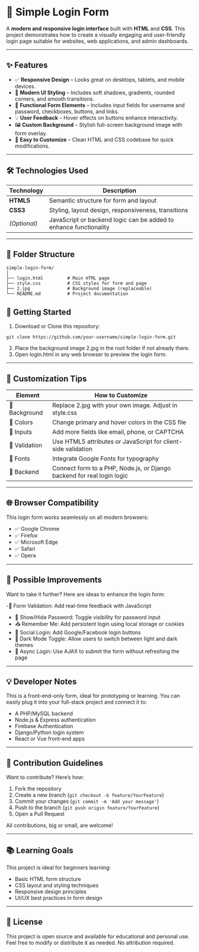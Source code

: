 # 🔐 Simple Login Form

A **modern and responsive login interface** built with **HTML** and **CSS**. This project demonstrates how to create a visually engaging and user-friendly login page suitable for websites, web applications, and admin dashboards.

---

## ✨ Features
- ✅ **Responsive Design** – Looks great on desktops, tablets, and mobile devices.
- 🎨 **Modern UI Styling** – Includes soft shadows, gradients, rounded corners, and smooth transitions.
- 🔐 **Functional Form Elements** – Includes input fields for username and password, checkboxes, buttons, and links.
- 💡 **User Feedback** – Hover effects on buttons enhance interactivity.
- 🖼️ **Custom Background** – Stylish full-screen background image with form overlay.
- 🧩 **Easy to Customize** – Clean HTML and CSS codebase for quick modifications.

---

## 🛠️ Technologies Used

| Technology | Description |
|------------|-------------|
| **HTML5** | Semantic structure for form and layout |
| **CSS3** | Styling, layout design, responsiveness, transitions |
| *(Optional)* | JavaScript or backend logic can be added to enhance functionality |

---

## 📁 Folder Structure

```
simple-login-form/
│
├── login.html         # Main HTML page
├── style.css          # CSS styles for form and page
├── 2.jpg              # Background image (replaceable)
└── README.md          # Project documentation
```

## 🚀 Getting Started

1. Download or Clone this repository:
```
git clone https://github.com/your-username/simple-login-form.git
```
2. Place the background image 2.jpg in the root folder if not already there.
3. Open login.html in any web browser to preview the login form.

---

## 🧩 Customization Tips

| Element |	How to Customize |
| ---------|-------------------
| 🔁 Background |	Replace 2.jpg with your own image. Adjust in style.css
| 🎨 Colors |	Change primary and hover colors in the CSS file
| 🧪 Inputs |	Add more fields like email, phone, or CAPTCHA
| 🧠 Validation |	Use HTML5 attributes or JavaScript for client-side validation
| 💬 Fonts	| Integrate Google Fonts for typography
| 🔐 Backend |	Connect form to a PHP, Node.js, or Django backend for real login logic

---

## 🌐 Browser Compatibility
This login form works seamlessly on all modern browsers:

- ✅ Google Chrome
- ✅ Firefox
- ✅ Microsoft Edge
- ✅ Safari
- ✅ Opera

---

## 🔧 Possible Improvements
Want to take it further? Here are ideas to enhance the login form:

-🧠 Form Validation: Add real-time feedback with JavaScript
- 🔄 Show/Hide Password: Toggle visibility for password input
- 📥 Remember Me: Add persistent login using local storage or cookies
- 📲 Social Login: Add Google/Facebook login buttons
- 🌙 Dark Mode Toggle: Allow users to switch between light and dark themes
- 📡 Async Login: Use AJAX to submit the form without refreshing the page

---
## 💡 Developer Notes
This is a front-end-only form, ideal for prototyping or learning. You can easily plug it into your full-stack project and connect it to:
- A PHP/MySQL backend
- Node.js & Express authentication
- Firebase Authentication
- Django/Python login system
- React or Vue front-end apps

---

## 🤝 Contribution Guidelines
Want to contribute? Here’s how:
1. Fork the repository
2. Create a new branch (`git checkout -b feature/YourFeature`)
3. Commit your changes (`git commit -m 'Add your message'`)
4. Push to the branch (`git push origin feature/YourFeature`)
5. Open a Pull Request

All contributions, big or small, are welcome!

---

## 📚 Learning Goals
This project is ideal for beginners learning:

- Basic HTML form structure
- CSS layout and styling techniques
- Responsive design principles
- UI/UX best practices in form design

---

## 📄 License
This project is open source and available for educational and personal use. Feel free to modify or distribute it as needed. No attribution required.
